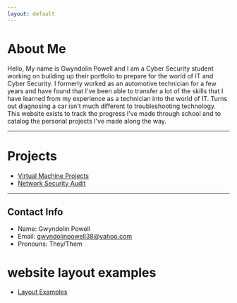 ```yaml
---
layout: default
---
```


# About Me

Hello, My name is Gwyndolin Powell and I am a Cyber Security student working on building up their portfolio to prepare for the world of IT and Cyber Security. I formerly worked as an automotive technician for a few years and have found that I've been able to transfer a lot of the skills that I have learned from my experience as a technician into the world of IT. Turns out diagnosing a car isn't much different to troubleshooting technology. This website exists to track the progress I've made through school and to catalog the personal projects I've made along the way.
>

* * *
>
>

# Projects

* [Virtual Machine Projects](./Virtual-Machine-Projects.html)
* [Network Security Audit](./Network-Security-Audit.html)

>
* * *
> 

## Contact Info

* Name: Gwyndolin Powell
* Email: gwyndolinpowell38@yahoo.com
* Pronouns: They/Them

# website layout examples

* [Layout Examples](./Layout-Examples.html)